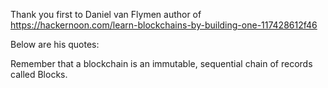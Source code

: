 Thank you first to Daniel van Flymen author of https://hackernoon.com/learn-blockchains-by-building-one-117428612f46

Below are his quotes:

  Remember that a blockchain is an immutable, sequential chain of records called Blocks.
